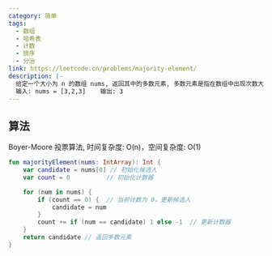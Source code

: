 ```yaml
---
category: 简单
tags:
  - 数组
  - 哈希表
  - 计数
  - 排序
  - 分治
link: https://leetcode.cn/problems/majority-element/
description: |-
  给定一个大小为 n 的数组 nums, 返回其中的多数元素, 多数元素是指在数组中出现次数大于 n/2 的元素, 你可以假设数组是非空的, 并且给定的数组总是存在多数元素
  输入: nums = [3,2,3]    输出: 3
---
```


## 算法
Boyer-Moore 投票算法, 时间复杂度: O(n)，空间复杂度: O(1)
```Kotlin
fun majorityElement(nums: IntArray): Int {
    var candidate = nums[0] // 初始化候选人
    var count = 0          // 初始化计数器

    for (num in nums) {
        if (count == 0) {  // 当前计数为 0，更新候选人
            candidate = num
        }
        count += if (num == candidate) 1 else -1  // 更新计数器
    }
    return candidate // 返回多数元素
}
```